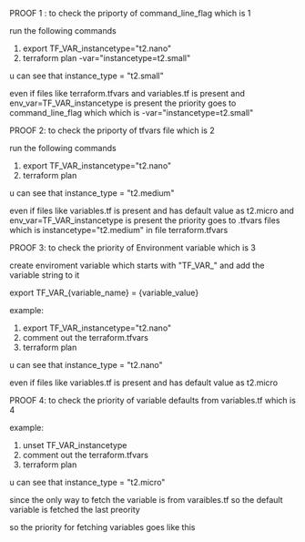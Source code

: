 PROOF 1 : to check the priporty of command_line_flag which is 1

run the following commands

1. export TF_VAR_instancetype="t2.nano"
2. terraform plan -var="instancetype=t2.small"

u can see that 
instance_type                        = "t2.small"

even if files like terraform.tfvars and variables.tf is present and env_var=TF_VAR_instancetype is present the priority goes to command_line_flag which which is -var="instancetype=t2.small"

PROOF 2: to check the priporty of tfvars file which is 2

run the following commands

1. export TF_VAR_instancetype="t2.nano"
2. terraform plan 

u can see that 
instance_type                        = "t2.medium"

even if files like variables.tf is present and has default value as t2.micro and env_var=TF_VAR_instancetype is present the priority goes to .tfvars files which is instancetype="t2.medium" in file terraform.tfvars

PROOF 3: to check the priority of Environment variable which is 3

create enviroment variable which starts with "TF_VAR_" and add the variable string to it

export TF_VAR_{variable_name} = {variable_value}

example: 
1. export TF_VAR_instancetype="t2.nano"
2. comment out the terraform.tfvars
3. terraform plan 

u can see that 
instance_type                        = "t2.nano"

even if files like variables.tf is present and has default value as t2.micro 

PROOF 4: to check the priority of variable defaults from variables.tf which is 4

example: 
1. unset TF_VAR_instancetype
2. comment out the terraform.tfvars
3. terraform plan 

u can see that 
instance_type                        = "t2.micro"

since the only way to fetch the variable is from varaibles.tf so the default variable is fetched
the last preority

so the priority for fetching variables goes like this


